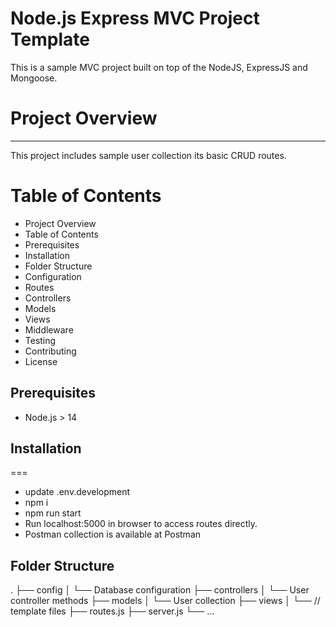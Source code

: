 # Node.js Express MVC Project Template
This is a sample MVC project built on top of the NodeJS, ExpressJS and Mongoose.

# Project Overview
---
This project includes sample user collection its basic CRUD routes.

# Table of Contents
- Project Overview
- Table of Contents
- Prerequisites
- Installation
- Folder Structure
- Configuration
- Routes
- Controllers
- Models
- Views
- Middleware
- Testing
- Contributing
- License
## Prerequisites
- Node.js > 14
## Installation
===
- update .env.development
- npm i
- npm run start
- Run localhost:5000 in browser to access routes directly.
- Postman collection is available at Postman
## Folder Structure
.
├── config
│   └── Database configuration
├── controllers
│   └── User controller methods
├── models
│   └── User collection
├── views
│   └── // template files
├── routes.js
├── server.js
└── ...